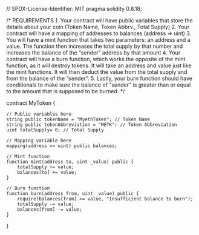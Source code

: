 // SPDX-License-Identifier: MIT
pragma solidity 0.8.18;

/*
       REQUIREMENTS
    1. Your contract will have public variables that store the details about your coin (Token Name, Token Abbrv., Total Supply)
    2. Your contract will have a mapping of addresses to balances (address => uint)
    3. You will have a mint function that takes two parameters: an address and a value. 
       The function then increases the total supply by that number and increases the balance 
       of the “sender” address by that amount
    4. Your contract will have a burn function, which works the opposite of the mint function, as it will destroy tokens. 
       It will take an address and value just like the mint functions. It will then deduct the value from the total supply 
       and from the balance of the “sender”.
    5. Lastly, your burn function should have conditionals to make sure the balance of "sender" is greater than or equal 
       to the amount that is supposed to be burned.
*/

contract MyToken {

    // Public variables here
    string public tokenName = "MyethToken"; // Token Name
    string public tokenAbbreviation = "METK"; // Token Abbreviation
    uint totalSupply= 0; // Total Supply

    // Mapping variable here
    mapping(address => uint) public balances;

    // Mint function
    function mint(address to, uint _value) public {
        totalSupply += value;
        balances[to] += value;
    }

    // Burn function
    function burn(address from, uint _value) public {
        require(balances[from] >= value, "Insufficient balance to burn");
        totalSupply -= value;
        balances[from] -= value;
    }
}
